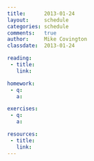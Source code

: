 ```yaml
---
title:      2013-01-24
layout:     schedule
categories: schedule
comments:   true
author:     Mike Covington
classdate:  2013-01-24

reading:
 - title:
   link:

homework:
 - q:
   a:

exercises:
 - q:
   a:

resources:
 - title: 
   link: 
---
```

